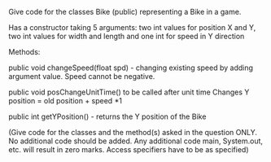 Give code for the classes Bike (public) representing a Bike in a game. 

Has a constructor taking 5 arguments: two int values for position X and Y, two int values for width and length and one int for speed in Y direction

Methods:  

public void changeSpeed(float spd)  - changing existing speed by adding argument value. Speed cannot be negative.

public void posChangeUnitTime() to be called after unit time Changes Y position = old position + speed *1

public int getYPosition() - returns the Y position of the Bike 

(Give code for the classes  and the method(s) asked in the question ONLY. No additional code should be added. Any additional code main, System.out,  etc. will result in zero marks. Access specifiers have to be as specified)